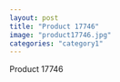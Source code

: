 ```yaml
---
layout: post
title: "Product 17746"
image: "product17746.jpg"
categories: "category1"
---
```

Product 17746
